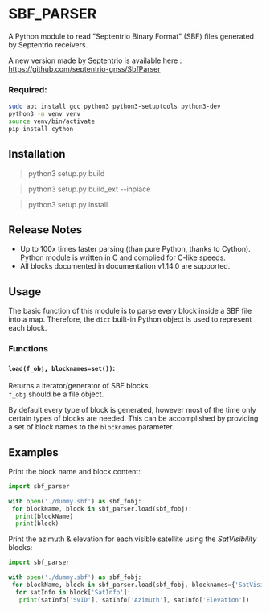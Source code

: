 # SBF_PARSER

A Python module to read "Septentrio Binary Format" (SBF) files generated by Septentrio receivers.

A new version made by Septentrio is available here : https://github.com/septentrio-gnss/SbfParser

### Required:

```bash
sudo apt install gcc python3 python3-setuptools python3-dev
python3 -m venv venv
source venv/bin/activate
pip install cython
```

## Installation

>python3 setup.py build

>python3 setup.py build_ext --inplace

>python3 setup.py install

## Release Notes

* Up to 100x times faster parsing (than pure Python, thanks to Cython). Python module is written in C and complied for C-like speeds.
* All blocks documented in documentation v1.14.0 are supported.

## Usage

The basic function of this module is to parse every block inside a SBF file into a map.
Therefore, the `dict` built-in Python object is used to represent each block. 

### Functions

#### `load(f_obj, blocknames=set())`:
Returns a iterator/generator of SBF blocks.  
`f_obj` should be a file object.  

By default every type of block is generated, however most of the time only certain types
of blocks are needed. This can be accomplished by providing a set of block names to 
the `blocknames` parameter.  

## Examples

Print the block name and block content:

```python
import sbf_parser
    
with open('./dummy.sbf') as sbf_fobj:
 for blockName, block in sbf_parser.load(sbf_fobj):
  print(blockName)
  print(block)
```
      
Print the azimuth & elevation for each visible satellite using the *SatVisibility* blocks:

```python
import sbf_parser
    
with open('./dummy.sbf') as sbf_fobj:
 for blockName, block in sbf_parser.load(sbf_fobj, blocknames={'SatVisibility'}):
  for satInfo in block['SatInfo']:
   print(satInfo['SVID'], satInfo['Azimuth'], satInfo['Elevation'])
```

